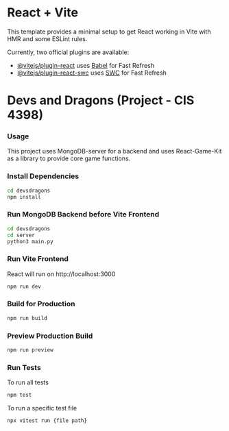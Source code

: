 # React + Vite

This template provides a minimal setup to get React working in Vite with HMR and some ESLint rules.

Currently, two official plugins are available:

- [@vitejs/plugin-react](https://github.com/vitejs/vite-plugin-react/blob/main/packages/plugin-react/README.md) uses [Babel](https://babeljs.io/) for Fast Refresh
- [@vitejs/plugin-react-swc](https://github.com/vitejs/vite-plugin-react-swc) uses [SWC](https://swc.rs/) for Fast Refresh

# Devs and Dragons (Project - CIS 4398)

### Usage

This project uses MongoDB-server for a backend and uses React-Game-Kit as a library to provide core game functions.

### Install Dependencies

```bash
cd devsdragons
npm install
```
### Run MongoDB Backend before Vite Frontend

```bash
cd devsdragons
cd server
python3 main.py
```

### Run Vite Frontend

React will run on http://localhost:3000

```bash
npm run dev
```

### Build for Production

```bash
npm run build
```

### Preview Production Build

```bash
npm run preview
```

### Run Tests

To run all tests
```bash
npm test
```

To run a specific test file
```bash
npx vitest run {file path}
```
